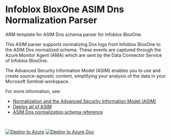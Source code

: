 # Infoblox BloxOne ASIM Dns Normalization Parser

ARM template for ASIM Dns schema parser for Infoblox BloxOne.

This ASIM parser supports normalizing Dns logs from Infoblox BloxOne to the ASIM Dns normalized schema. These events are captured through the Azure Monitor Agent (AMA) which are sent by the Data Connector Service of Infoblox BloxOne.


The Advanced Security Information Model (ASIM) enables you to use and create source-agnostic content, simplifying your analysis of the data in your Microsoft Sentinel workspace.

For more information, see:

- [Normalization and the Advanced Security Information Model (ASIM)](https://aka.ms/AboutASIM)
- [Deploy all of ASIM](https://aka.ms/DeployASIM)
- [ASIM Dns normalization schema reference](https://aka.ms/ASimDnsDoc)

<br>

[![Deploy to Azure](https://aka.ms/deploytoazurebutton)](https://portal.azure.com/#create/Microsoft.Template/uri/https%3A%2F%2Fraw.githubusercontent.com%2FAzure%2FAzure-Sentinel%2Fmaster%2FParsers%2FASimDns%2FARM%2FASimDnsInfobloxBloxOne%2FASimDnsInfobloxBloxOne.json) [![Deploy to Azure Gov](https://aka.ms/deploytoazuregovbutton)](https://portal.azure.us/#create/Microsoft.Template/uri/https%3A%2F%2Fraw.githubusercontent.com%2FAzure%2FAzure-Sentinel%2Fmaster%2FParsers%2FASimDns%2FARM%2FASimDnsInfobloxBloxOne%2FASimDnsInfobloxBloxOne.json)
